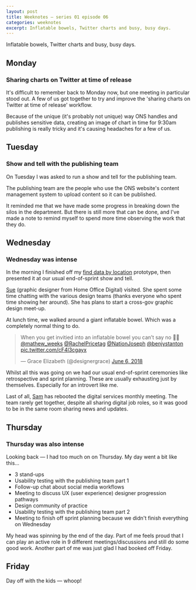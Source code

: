 ```yaml
---
layout: post
title: Weeknotes – series 01 episode 06
categories: weeknotes
excerpt: Inflatable bowels, Twitter charts and busy, busy days.
---
```


<p class="lede">Inflatable bowels, Twitter charts and busy, busy days.</p>

## Monday

### Sharing charts on Twitter at time of release

It's difficult to remember back to Monday now, but one meeting in particular stood out. A few of us got together to try and improve the 'sharing charts on Twitter at time of release' workflow.

Because of the unique (it's probably not unique) way ONS handles and publishes sensitive data, creating an image of chart in time for 9:30am publishing is really tricky and it's causing headaches for a few of us.

## Tuesday

### Show and tell with the publishing team

On Tuesday I was asked to run a show and tell for the publishing team.

The publishing team are the people who use the ONS website's content management system to upload content so it can be published.

It reminded me that we have made some progress in breaking down the silos in the department. But there is still more that can be done, and I've made a note to remind myself to spend more time observing the work that they do.

## Wednesday

### Wednesday was intense

In the morning I finished off my [find data by location](https://dp-prototype-kit.netlify.com/sprint/25/geography-2/) prototype, then presented it at our usual end-of-sprint show and tell.

[Sue](https://twitter.com/SuepremeDesign) (graphic designer from Home Office Digital) visited. She spent some time chatting with the various design teams (thanks everyone who spent time showing her around). She has plans to start a cross-gov graphic design meet-up.

At lunch time, we walked around a giant inflatable bowel. Which was a completely normal thing to do.

<blockquote class="twitter-tweet" data-lang="en"><p lang="en" dir="ltr">When you get invitied into an inflatable bowel you can’t say no 🤷‍♀️ <a href="https://twitter.com/mathew_weeks?ref_src=twsrc%5Etfw">@mathew_weeks</a> <a href="https://twitter.com/RachelPricetag?ref_src=twsrc%5Etfw">@RachelPricetag</a> <a href="https://twitter.com/NationJoseph?ref_src=twsrc%5Etfw">@NationJoseph</a> <a href="https://twitter.com/benjystanton?ref_src=twsrc%5Etfw">@benjystanton</a> <a href="https://t.co/cF4l3cgayx">pic.twitter.com/cF4l3cgayx</a></p>&mdash; Grace Elizabeth (@designergrace) <a href="https://twitter.com/designergrace/status/1004324407693709313?ref_src=twsrc%5Etfw">June 6, 2018</a></blockquote>
<script async src="https://platform.twitter.com/widgets.js" charset="utf-8"></script>

Whilst all this was going on we had our usual end-of-sprint ceremonies like retrospective and sprint planning. These are usually exhausting just by themselves. Especially for an introvert like me.

Last of all, [Sam](https://twitter.com/SamHallWales) has rebooted the digital services monthly meeting. The team rarely get together, despite all sharing digital job roles, so it was good to be in the same room sharing news and updates.

## Thursday

### Thursday was also intense

Looking back — I had too much on on Thursday. My day went a bit like this...

- 3 stand-ups
- Usability testing with the publishing team part 1
- Follow-up chat about social media workflows
- Meeting to discuss UX (user experience) designer progression pathways
- Design community of practice
- Usability testing with the publishing team part 2
- Meeting to finish off sprint planning because we didn't finish everything on Wednesday

My head was spinning by the end of the day. Part of me feels proud that I can play an active role in 9 different meetings/discussions and still do some good work. Another part of me was just glad I had booked off Friday.


## Friday

Day off with the kids — whoop!
